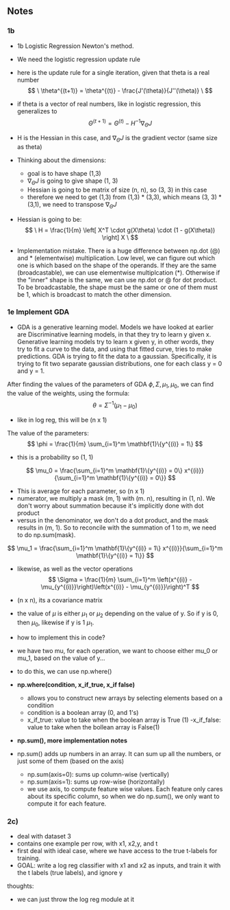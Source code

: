 ## Notes 
### 1b
- 1b Logistic Regression Newton's method. 
- We need the logistic regression update rule
- here is the update rule for a single iteration, given that theta is a real number
$$
\
\theta^{(t+1)} = \theta^{(t)} - \frac{J'(\theta)}{J''(\theta)}
\
$$

- if theta is a vector of real numbers, like in logistic regression, this generalizes to 
$$
\
\Theta^{(t+1)} = \Theta^{(t)} - H^{-1} \nabla_\Theta J
\
$$
- H is the Hessian in this case, and $\nabla_\Theta J$ is the gradient vector (same size as theta)
- Thinking about the dimensions:
    - goal is to have shape (1,3)
    - $\nabla_\Theta J$ is going to give shape (1, 3)
    - Hessian is going to be matrix of size (n, n), so (3, 3) in this case 
    - therefore we need to get (1,3) from (1,3) * (3,3), which means (3, 3) * (3,1), we need to transpose $\nabla_\Theta J$

- Hessian is going to be:
$$
\
H = \frac{1}{m} \left[ X^T \cdot g(X\theta) \cdot (1 - g(X\theta)) \right] X
\
$$

- Implementation mistake. There is a huge difference between np.dot (@) and * (elementwise) multiplication. Low level, we can figure out which one is which based on the shape of the operands. If they are the same (broadcastable), we  can use elementwise multiplcation (*). Otherwise if the "inner" shape is the same, we can use np.dot or @ for dot product. To be broadcastable, the shape must be the same or one of them must be 1, which is broadcast to match the other dimension.


### 1e Implement GDA
- GDA is a generative learning model. Models we have looked at earlier are Discriminative learning models, in that they try to learn y given x. Generative learning models try to learn x given y, in other words, they try to fit a curve to the data, and using that fitted curve, tries to make predictions. GDA is trying to fit the data to a gaussian. Specifically, it is trying to fit two separate gaussian distributions, one for each class y = 0 and y = 1.

After finding the values of the parameters of GDA $\phi, \Sigma, \mu_1, \mu_0$, we can find the value of the weights, using the formula:
$$
\theta = \Sigma^{-1} (\mu_1 - \mu_0)
$$
- like in log reg, this will be (n x 1) 

The value of the parameters:
$$
\phi = \frac{1}{m} \sum_{i=1}^m \mathbf{1}\{y^{(i)} = 1\}
$$
- this is a probability so (1, 1)

$$
\mu_0 = \frac{\sum_{i=1}^m \mathbf{1}\{y^{(i)} = 0\} x^{(i)}}{\sum_{i=1}^m \mathbf{1}\{y^{(i)} = 0\}}
$$
- This is average for each parameter, so (n x 1)
- numerator, we multiply a mask (m, 1) with (m. n), resulting in (1, n). We don't worry about summation because it's implicitly done with dot product 
- versus in the denominator, we don't do a dot product, and the mask results in (m, 1). So to reconcile with the summation of 1 to m, we need to do np.sum(mask).

$$
\mu_1 = \frac{\sum_{i=1}^m \mathbf{1}\{y^{(i)} = 1\} x^{(i)}}{\sum_{i=1}^m \mathbf{1}\{y^{(i)} = 1\}}
$$
- likewise, as well as the vector operations 
$$
\Sigma = \frac{1}{m} \sum_{i=1}^m \left(x^{(i)} - \mu_{y^{(i)}}\right)\left(x^{(i)} - \mu_{y^{(i)}}\right)^T
$$
- (n x n), its a covariance matrix 
- the value of $\mu$ is either $\mu_1$ or $\mu_2$ depending on the value of y. So if y is 0, then $\mu_0$, likewise if y is 1 $\mu_1$. 
- how to implement this in code? 
- we have two mu, for each operation, we want to choose either mu_0 or mu_1, based on the value of y...
- to do this, we can use np.where()
- **np.where(condition, x_if_true, x_if false)** 
    - allows you to construct new arrays by selecting elements based on a condition
    - condition is a boolean array (0, and 1's)
    - x_if_true: value to take when the boolean array is True (1)
    -x_if_false: value to take when the bollean array is False(1)
    
- **np.sum(), more implementation notes**
- np.sum() adds up numbers in an array. It can sum up all the numbers, or just some of them (based on the axis)
    - np.sum(axis=0): sums up column-wise (vertically)
    - np.sum(axis=1): sums up row-wise (horizontally)
    - we use axis, to compute feature wise values. Each feature only cares about its specific column, so when we do np.sum(), we only want to compute it for each feature.

### 2c)
- deal with dataset 3
- contains one example per row, with x1, x2,y, and t
- first deal with ideal case, where we have access to the true t-labels for training. 
- GOAL: write a log reg classifier with x1 and x2 as inputs, and train it with the t labels (true labels), and ignore y

thoughts:
- we can just throw the log reg module at it 
